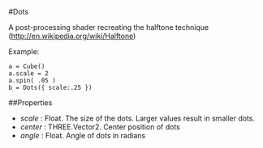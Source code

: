 #Dots

A post-processing shader recreating the halftone technique (http://en.wikipedia.org/wiki/Halftone) 

Example:
```
a = Cube()
a.scale = 2
a.spin( .05 )
b = Dots({ scale:.25 })
```

##Properties

* _scale_ : Float. The size of the dots. Larger values result in smaller dots.
* _center_ : THREE.Vector2. Center position of dots
* _angle_ : Float. Angle of dots in radians
